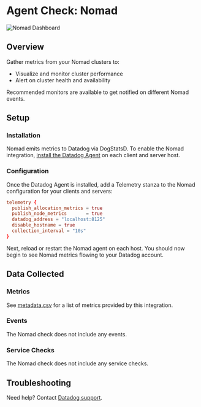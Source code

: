 # Agent Check: Nomad

![Nomad Dashboard][4]

## Overview

Gather metrics from your Nomad clusters to:

- Visualize and monitor cluster performance
- Alert on cluster health and availability

Recommended monitors are available to get notified on different Nomad events.

## Setup

### Installation

Nomad emits metrics to Datadog via DogStatsD. To enable the Nomad integration, [install the Datadog Agent][1] on each client and server host.

### Configuration

Once the Datadog Agent is installed, add a Telemetry stanza to the Nomad configuration for your clients and servers:

```conf
telemetry {
  publish_allocation_metrics = true
  publish_node_metrics       = true
  datadog_address = "localhost:8125"
  disable_hostname = true
  collection_interval = "10s"
}
```

Next, reload or restart the Nomad agent on each host. You should now begin to see Nomad metrics flowing to your Datadog account.

## Data Collected

### Metrics

See [metadata.csv][2] for a list of metrics provided by this integration.

### Events

The Nomad check does not include any events.

### Service Checks

The Nomad check does not include any service checks.

## Troubleshooting

Need help? Contact [Datadog support][3].

[1]: https://app.datadoghq.com/account/settings#agent
[2]: https://github.com/DataDog/integrations-extras/blob/master/nomad/metadata.csv
[3]: https://docs.datadoghq.com/help/
[4]: https://raw.githubusercontent.com/DataDog/integrations-extras/master/nomad/images/dashboard_overview.png
